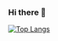 ### Hi there 👋

[![Top Langs](https://github-readme-stats.vercel.app/api/top-langs/?username=goriiin)](https://github.com/anuraghazra/github-readme-stats)

